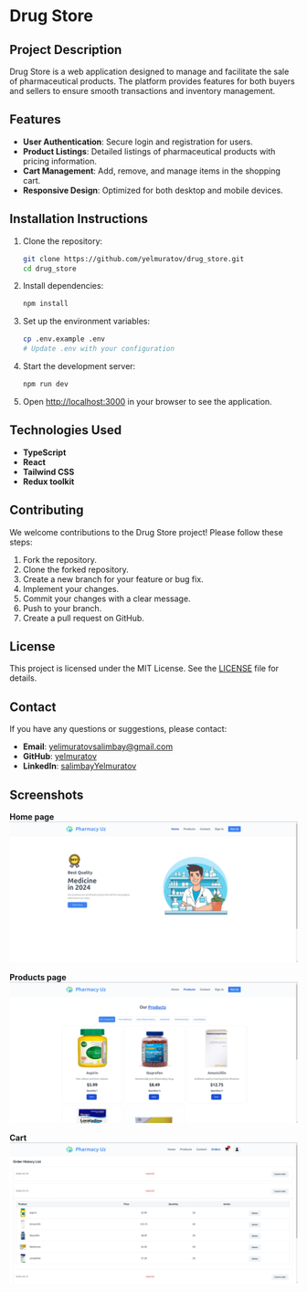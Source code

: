 # Drug Store

## Project Description

Drug Store is a web application designed to manage and facilitate the sale of pharmaceutical products. The platform provides features for both buyers and sellers to ensure smooth transactions and inventory management.

## Features

- **User Authentication**: Secure login and registration for users.
- **Product Listings**: Detailed listings of pharmaceutical products with pricing information.
- **Cart Management**: Add, remove, and manage items in the shopping cart.
- **Responsive Design**: Optimized for both desktop and mobile devices.

## Installation Instructions

1. Clone the repository:
    ```bash
    git clone https://github.com/yelmuratov/drug_store.git
    cd drug_store
    ```

2. Install dependencies:
    ```bash
    npm install
    ```

3. Set up the environment variables:
    ```bash
    cp .env.example .env
    # Update .env with your configuration
    ```

4. Start the development server:
    ```bash
    npm run dev
    ```

5. Open [http://localhost:3000](http://localhost:3000) in your browser to see the application.

## Technologies Used

- **TypeScript**
- **React**
- **Tailwind CSS**
- **Redux toolkit**

## Contributing

We welcome contributions to the Drug Store project! Please follow these steps:

1. Fork the repository.
2. Clone the forked repository.
3. Create a new branch for your feature or bug fix.
4. Implement your changes.
5. Commit your changes with a clear message.
6. Push to your branch.
7. Create a pull request on GitHub.

## License

This project is licensed under the MIT License. See the [LICENSE](LICENSE) file for details.

## Contact

If you have any questions or suggestions, please contact:

- **Email**: [yelimuratovsalimbay@gmail.com](mailto:yelimuratovsalimbay@gmail.com)
- **GitHub**: [yelmuratov](https://github.com/yelmuratov)
- **LinkedIn**: [salimbayYelmuratov](https://www.linkedin.com/in/salimbayelmuratov/)

## Screenshots

**Home page**
![Screenshot](https://github.com/yelmuratov/drug_store/blob/main/src/store/pharmacy.png)

**Products page**
![Screenshot](https://github.com/yelmuratov/drug_store/blob/main/src/store/pharmacy2.png)

**Cart**
![Screenshot](https://github.com/yelmuratov/drug_store/blob/main/src/store/pharmacy3.png)
